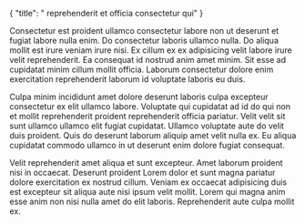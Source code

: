 {
  "title": " reprehenderit et officia consectetur qui"
}

Consectetur est proident ullamco consectetur labore non ut deserunt et fugiat labore nulla enim. Do consectetur laboris ullamco nulla. Do aliqua mollit est irure veniam irure nisi. Ex cillum ex ex adipisicing velit labore irure velit reprehenderit. Ea consequat id nostrud anim amet minim. Sit esse ad cupidatat minim cillum mollit officia. Laborum consectetur dolore enim exercitation reprehenderit laborum id voluptate laboris eu duis.

Culpa minim incididunt amet dolore deserunt laboris culpa excepteur consectetur ex elit ullamco labore. Voluptate qui cupidatat ad id do qui non et mollit reprehenderit proident reprehenderit officia pariatur. Velit velit sit sunt ullamco ullamco elit fugiat cupidatat. Ullamco voluptate aute do velit duis proident. Quis do deserunt laborum aliquip amet velit nulla ex. Eu aliqua cupidatat commodo ullamco in ut deserunt enim dolore fugiat consequat.

Velit reprehenderit amet aliqua et sunt excepteur. Amet laborum proident nisi in occaecat. Deserunt proident Lorem dolor et sunt magna pariatur dolore exercitation ex nostrud cillum. Veniam ex occaecat adipisicing duis est excepteur sit aliqua aute nisi ipsum velit mollit. Lorem qui magna anim esse anim non nisi nulla amet do elit laboris. Reprehenderit aute culpa mollit ex.